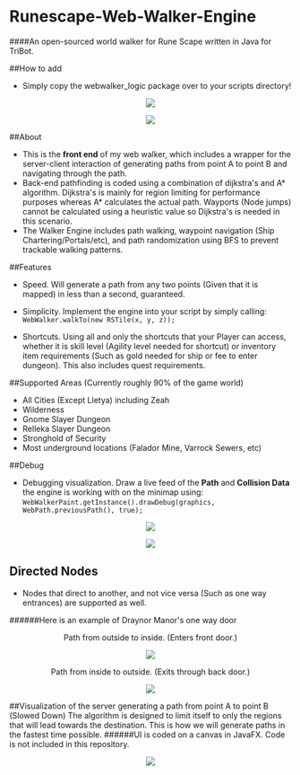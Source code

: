 # Runescape-Web-Walker-Engine
####An open-sourced world walker for Rune Scape written in Java for TriBot.

##How to add
- Simply copy the webwalker_logic package over to your scripts directory!

<p align="center">
  <img src="http://i.imgur.com/Age76Qx.png"/>
</p>

<p align="center">
  <img src="http://i.imgur.com/Fxvn5C1.png"/>
</p>

##About
- This is the **front end** of my web walker, which includes a wrapper for the server-client interaction of generating paths from point A to point B and navigating through the path.
- Back-end pathfinding is coded using a combination of dijkstra's and A\* algorithm. Dijkstra's is mainly for region limiting for performance purposes whereas A\* calculates the actual path. Wayports (Node jumps) cannot be calculated using a heuristic value so Dijkstra's is needed in this scenario.
- The Walker Engine includes path walking, waypoint navigation (Ship Chartering/Portals/etc), and path randomization using BFS to prevent trackable walking patterns.


##Features
- Speed. Will generate a path from any two points (Given that it is mapped) in less than a second, guaranteed.

- Simplicity. Implement the engine into your script by simply calling:
      ```
      WebWalker.walkTo(new RSTile(x, y, z));
      ```

- Shortcuts. Using all and only the shortcuts that your Player can access, whether it is skill level (Agility level needed for shortcut) or inventory item requirements (Such as gold needed for ship or fee to enter dungeon). This also includes quest requirements.


##Supported Areas (Currently roughly 90% of the game world)
- All Cities (Except Lletya) including Zeah
- Wilderness
- Gnome Slayer Dungeon
- Relleka Slayer Dungeon
- Stronghold of Security
- Most underground locations (Falador Mine, Varrock Sewers, etc)


##Debug
- Debugging visualization. Draw a live feed of the **Path** and **Collision Data** the engine is working with on the minimap using:
      ```
      WebWalkerPaint.getInstance().drawDebug(graphics, WebPath.previousPath(), true);
      ```
      
<p align="center">
  <img src="http://i.imgur.com/17hx5iK.png"/>
</p>

<p align="center">
  <img src="http://i.imgur.com/gLMRq0O.png"/>
</p>

## Directed Nodes
- Nodes that direct to another, and not vice versa (Such as one way entrances) are supported as well.

######Here is an example of Draynor Manor's one way door

<p align="center">Path from outside to inside. (Enters front door.)
<p align="center">
      <img src="http://i.imgur.com/2B2MyZ8.png"/>
</p>

<p align="center">Path from inside to outside. (Exits through back door.)
<p align="center">
<img src="http://i.imgur.com/Ne2Ydy1.png"/>
</p>

##Visualization of the server generating a path from point A to point B (Slowed Down)
The algorithm is designed to limit itself to only the regions that will lead towards the destination. This is how we will generate paths in the fastest time possible.
######UI is coded on a canvas in JavaFX. Code is not included in this repository.

<p align="center">
  <img src="http://i.imgur.com/ZD7hKWZ.gif"/>
</p>
